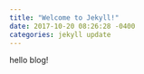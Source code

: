 ```yaml
---
title: "Welcome to Jekyll!"
date: 2017-10-20 08:26:28 -0400
categories: jekyll update
---
```


hello blog!